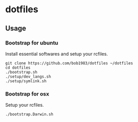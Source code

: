 # dotfiles
## Usage

### Bootstrap for ubuntu
Install essential softwares and setup your rcfiles.

```
git clone https://github.com/bob1983/dotfiles ~/dotfiles
cd dotfiles
./bootstrap.sh
./setup/dev_langs.sh
./setup/symlink.sh
```

### Bootstrap for osx
Setup your rcfiles.

```
./bootstrap.Darwin.sh
```
